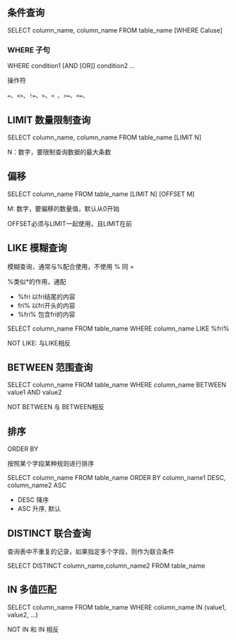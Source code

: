 ## 条件查询

SELECT column_name, column_name FROM table_name [WHERE Caluse]

### WHERE 子句

WHERE condition1 [AND [OR]] condition2 ...

操作符

`=`、`<>`、`!=`、`>`、`< `、`>=`、`<=`、

## LIMIT 数量限制查询

SELECT column_name, column_name FROM table_name [LIMIT N]

N：数字，要限制查询数据的最大条数

## 偏移

SELECT column_name FROM table_name [LIMIT N] [OFFSET M]

M: 数字，要偏移的数量值，默认从0开始

OFFSET必须与LIMIT一起使用，且LIMIT在前

## LIKE 模糊查询

模糊查询，通常与%配合使用，不使用 % 同 =

%类似*的作用，通配

- %fri  以fri结尾的内容
- fri%  以fri开头的内容
- %fri%  包含fri的内容

SELECT column_name FROM table_name WHERE column_name LIKE %fri%

NOT LIKE: 与LIKE相反

## BETWEEN 范围查询

SELECT column_name FROM table_name WHERE column_name BETWEEN value1 AND value2

NOT BETWEEN 与 BETWEEN相反

## 排序

ORDER BY

按照某个字段某种规则进行排序

SELECT column_name FROM table_name ORDER BY column_name1 DESC, column_name2 ASC

- DESC 降序
- ASC 升序, 默认

## DISTINCT 联合查询

查询表中不重复的记录，如果指定多个字段，则作为联合条件

SELECT DISTINCT column_name,column_name2 FROM table_name

## IN 多值匹配

SELECT column_name FROM table_name WHERE column_name IN (value1, value2, ...)

NOT IN 和 IN 相反
